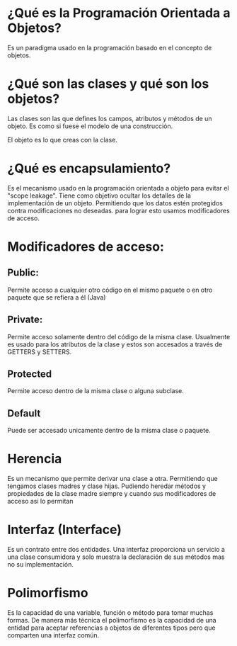 
# ¿Qué es la Programación Orientada a Objetos?
Es un paradigma usado en la programación basado en el concepto de objetos.

# ¿Qué son las clases y qué son los objetos?
Las clases son las que defines los campos, atributos y métodos de un objeto. Es como si fuese el modelo de una construcción.

El objeto es lo que creas con la clase.

# ¿Qué es encapsulamiento?
Es el mecanismo usado en la programación orientada a objeto para evitar el "scope leakage". Tiene como objetivo ocultar los detalles de la implementación de un objeto. Permitiendo que los datos estén
protegidos contra modificaciones no deseadas. para lograr esto usamos modificadores de acceso.

# Modificadores de acceso:
## Public:
Permite acceso a cualquier otro código en el mismo paquete o en otro paquete que se refiera a él (Java)

## Private:
Permite acceso solamente dentro del código de la misma clase. Usualmente es usado para los atributos de la clase y estos son accesados a través de GETTERS y SETTERS.

## Protected
Permite acceso dentro de la misma clase o alguna subclase.

## Default
Puede ser accesado unicamente dentro de la misma clase o paquete.

# Herencia
Es un mecanismo que permite derivar una clase a otra. Permitiendo que tengamos clases madres y clase hijas. Pudiendo heredar métodos y propiedades de la clase madre siempre y cuando sus modificadores de acceso asi lo permitan

# Interfaz (Interface)
Es un contrato entre dos entidades. Una interfaz proporciona un servicio a una clase consumidora y solo muestra la declaración de sus métodos mas no su implementación.

# Polimorfismo
Es la capacidad de una variable, función o método para tomar muchas formas. De manera más técnica el polimorfismo es la capacidad de una entidad para aceptar referencias a objetos de diferentes tipos pero que comparten una interfaz común.

